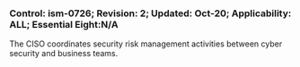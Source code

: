 ### Control: ism-0726; Revision: 2; Updated: Oct-20; Applicability: ALL; Essential Eight:N/A
<p>The CISO coordinates security risk management activities between cyber security and business teams.</p>